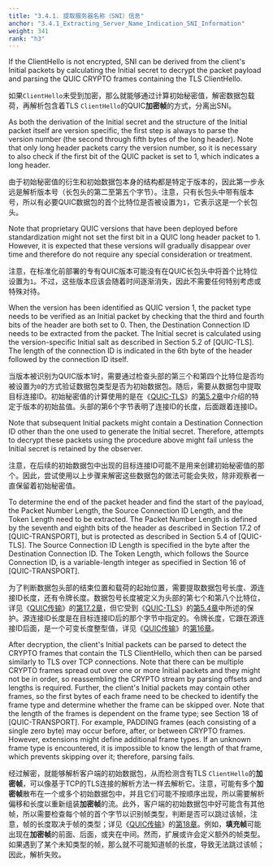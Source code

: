 ```yaml
---
title: "3.4.1. 提取服务器名称（SNI）信息"
anchor: "3.4.1_Extracting_Server_Name_Indication_SNI_Information"
weight: 341
rank: "h3"
---
```


If the ClientHello is not encrypted, SNI can be derived from the client's Initial packets by calculating the Initial secret to decrypt the packet payload and parsing the QUIC CRYPTO frames containing the TLS ClientHello.

如果`ClientHello`未受到加密，那么就能够通过计算初始秘密值，解密数据包载荷，再解析包含着TLS `ClientHello`的QUIC**加密帧**的方式，分离出SNI。

As both the derivation of the Initial secret and the structure of the Initial packet itself are version specific, the first step is always to parse the version number (the second through fifth bytes of the long header). Note that only long header packets carry the version number, so it is necessary to also check if the first bit of the QUIC packet is set to 1, which indicates a long header.

由于初始秘密值的衍生和初始数据包本身的结构都是特定于版本的，因此第一步永远是解析版本号（长包头的第二至第五个字节）。注意，只有长包头中带有版本号，所以有必要QUIC数据包的首个比特位是否被设置为`1`，它表示这是一个长包头。

Note that proprietary QUIC versions that have been deployed before standardization might not set the first bit in a QUIC long header packet to 1. However, it is expected that these versions will gradually disappear over time and therefore do not require any special consideration or treatment.

注意，在标准化前部署的专有QUIC版本可能没有在QUIC长包头中将首个比特位设置为`1`。不过，这些版本应该会随着时间逐渐消失，因此不需要任何特别考虑或特殊对待。

When the version has been identified as QUIC version 1, the packet type needs to be verified as an Initial packet by checking that the third and fourth bits of the header are both set to 0. Then, the Destination Connection ID needs to be extracted from the packet. The Initial secret is calculated using the version-specific Initial salt as described in Section 5.2 of [QUIC-TLS]. The length of the connection ID is indicated in the 6th byte of the header followed by the connection ID itself.

当版本被识别为QUIC版本1时，需要通过检查头部的第三个和第四个比特位是否均被设置为`0`的方式验证数据包类型是否为初始数据包。随后，需要从数据包中提取目标连接ID。初始秘密值的计算使用的是在《[QUIC-TLS]()》的[第5.2章]()中介绍的特定于版本的初始盐值。头部的第6个字节表明了连接ID的长度，后面跟着连接ID。

Note that subsequent Initial packets might contain a Destination Connection ID other than the one used to generate the Initial secret. Therefore, attempts to decrypt these packets using the procedure above might fail unless the Initial secret is retained by the observer.

注意，在后续的初始数据包中出现的目标连接ID可能不是用来创建初始秘密值的那个。因此，尝试使用以上步骤来解密这些数据包的做法可能会失败，除非观察者一直保留着初始秘密值。

To determine the end of the packet header and find the start of the payload, the Packet Number Length, the Source Connection ID Length, and the Token Length need to be extracted. The Packet Number Length is defined by the seventh and eighth bits of the header as described in Section 17.2 of [QUIC-TRANSPORT], but is protected as described in Section 5.4 of [QUIC-TLS]. The Source Connection ID Length is specified in the byte after the Destination Connection ID. The Token Length, which follows the Source Connection ID, is a variable-length integer as specified in Section 16 of [QUIC-TRANSPORT].

为了判断数据包头部的结束位置和载荷的起始位置，需要提取数据包号长度、源连接ID长度，还有令牌长度。数据包号长度被定义为头部的第七个和第八个比特位，详见《[QUIC传输]()》的[第17.2章]()，但它受到《[QUIC-TLS]()》的[第5.4章]()中所述的保护。源连接ID长度是在目标连接ID后的那个字节中指定的。令牌长度，它跟在源连接ID后面，是一个可变长度整型值，详见《[QUIC传输]()》的[第16章]()。

After decryption, the client's Initial packets can be parsed to detect the CRYPTO frames that contain the TLS ClientHello, which then can be parsed similarly to TLS over TCP connections. Note that there can be multiple CRYPTO frames spread out over one or more Initial packets and they might not be in order, so reassembling the CRYPTO stream by parsing offsets and lengths is required. Further, the client's Initial packets may contain other frames, so the first bytes of each frame need to be checked to identify the frame type and determine whether the frame can be skipped over. Note that the length of the frames is dependent on the frame type; see Section 18 of [QUIC-TRANSPORT]. For example, PADDING frames (each consisting of a single zero byte) may occur before, after, or between CRYPTO frames. However, extensions might define additional frame types. If an unknown frame type is encountered, it is impossible to know the length of that frame, which prevents skipping over it; therefore, parsing fails.

经过解密，就能够解析客户端的初始数据包，从而检测含有TLS `ClientHello`的**加密帧**，可以像基于TCP的TLS连接的解析方法一样去解析它。注意，可能有多个**加密帧**散布在一个或多个初始数据包中，并且它们可能不按顺序出现，所以需要解析偏移和长度以重新组装**加密帧**的流。此外，客户端的初始数据包中好可能含有其他帧，所以需要检查每个帧的首个字节以识别帧类型，判断是否可以跳过该帧，注意，帧的长度取决于帧的类型；详见《[QUIC传输]()》的[第18章]()。例如，**填充帧**可能出现在**加密帧**的前面、后面，或夹在中间。然而，扩展或许会定义额外的帧类型。如果遇到了某个未知类型的帧，那么就不可能知道帧的长度，导致无法跳过该帧；因此，解析失败。
